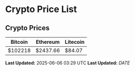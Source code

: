 # Crypto Price List

## Crypto Prices
| Bitcoin | Ethereum | Litecoin |
| ------- | -------- | -------- |
| $102218 | $2437.66 | $84.07 |
**Last Updated:** 2025-06-06 03:29 UTC
**Last Updated:** $DATE$

